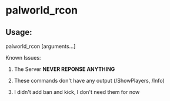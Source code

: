 # palworld_rcon

## Usage:

palworld_rcon <command> [arguments...]

Known Issues:

1. The Server **NEVER REPONSE ANYTHING**

2. These commands don't have any output (/ShowPlayers, /Info)

3. I didn't add ban and kick, I don't need them for now
